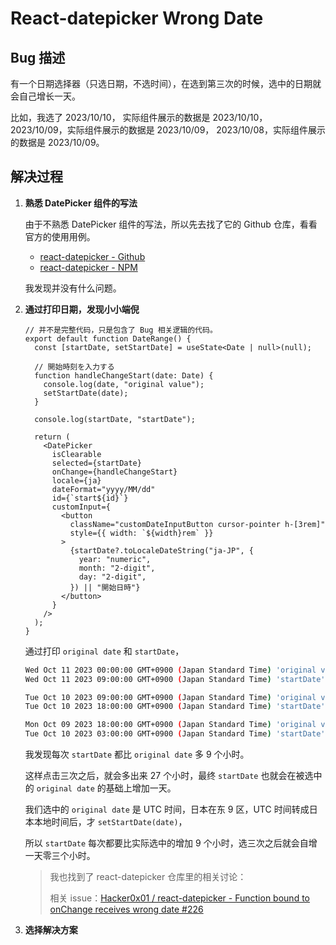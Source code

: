 # React-datepicker Wrong Date

## Bug 描述

有一个日期选择器（只选日期，不选时间），在选到第三次的时候，选中的日期就会自己增长一天。

比如，我选了 2023/10/10， 实际组件展示的数据是 2023/10/10，
2023/10/09，实际组件展示的数据是 2023/10/09，
2023/10/08，实际组件展示的数据是 2023/10/09。

## 解决过程

1. **熟悉 DatePicker 组件的写法**

   由于不熟悉 DatePicker 组件的写法，所以先去找了它的 Github 仓库，看看官方的使用用例。

   - [react-datepicker - Github](https://github.com/Hacker0x01/react-datepicker)
   - [react-datepicker - NPM](https://www.npmjs.com/package/react-datepicker)

   我发现并没有什么问题。

2. **通过打印日期，发现小小端倪**

   ```tsx
   // 并不是完整代码，只是包含了 Bug 相关逻辑的代码。
   export default function DateRange() {
     const [startDate, setStartDate] = useState<Date | null>(null);

     // 開始時刻を入力する
     function handleChangeStart(date: Date) {
       console.log(date, "original value");
       setStartDate(date);
     }

     console.log(startDate, "startDate");

     return (
       <DatePicker
         isClearable
         selected={startDate}
         onChange={handleChangeStart}
         locale={ja}
         dateFormat="yyyy/MM/dd"
         id={`start${id}`}
         customInput={
           <button
             className="customDateInputButton cursor-pointer h-[3rem]"
             style={{ width: `${width}rem` }}
           >
             {startDate?.toLocaleDateString("ja-JP", {
               year: "numeric",
               month: "2-digit",
               day: "2-digit",
             }) || "開始日時"}
           </button>
         }
       />
     );
   }
   ```

   通过打印 `original date` 和 `startDate`，

   ```bash
   Wed Oct 11 2023 00:00:00 GMT+0900 (Japan Standard Time) 'original value'
   Wed Oct 11 2023 09:00:00 GMT+0900 (Japan Standard Time) 'startDate'

   Tue Oct 10 2023 09:00:00 GMT+0900 (Japan Standard Time) 'original value'
   Tue Oct 10 2023 18:00:00 GMT+0900 (Japan Standard Time) 'startDate'

   Mon Oct 09 2023 18:00:00 GMT+0900 (Japan Standard Time) 'original value'
   Tue Oct 10 2023 03:00:00 GMT+0900 (Japan Standard Time) 'startDate'
   ```

   我发现每次 `startDate` 都比 `original date` 多 9 个小时。

   这样点击三次之后，就会多出来 27 个小时，最终 `startDate` 也就会在被选中的 `original date` 的基础上增加一天。

   我们选中的 `original date` 是 UTC 时间，日本在东 9 区，UTC 时间转成日本本地时间后，才 `setStartDate(date)`，

   所以 `startDate` 每次都要比实际选中的增加 9 个小时，选三次之后就会自增一天零三个小时。

   > 我也找到了 react-datepicker 仓库里的相关讨论：
   >
   > 相关 issue：[Hacker0x01 / react-datepicker - Function bound to onChange receives wrong date #226](https://github.com/Hacker0x01/react-datepicker/issues/226)

3. **选择解决方案**
